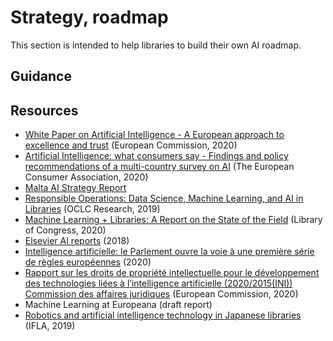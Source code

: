 # Strategy, roadmap 
This section is intended to help libraries to build their own AI roadmap.


## Guidance

## Resources
- [White Paper on Artificial Intelligence - A European approach to excellence and trust](https://ec.europa.eu/info/sites/info/files/commission-white-paper-artificial-intelligence-feb2020_en.pdf) (European Commission, 2020)
- [Artificial Intelligence:
what consumers say - Findings and policy recommendations of a multi-country survey on AI](http://www.beuc.eu/publications/beuc-x-2020-078_artificial_intelligence_what_consumers_say_report.pdf?utm_source=POLITICO.EU&utm_campaign=5a7d137f82-EMAIL_CAMPAIGN_2020_09_09_08_59&utm_medium=email&utm_term=0_10959edeb5-5a7d137f82-190598416) (The European Consumer Association, 2020)
- [Malta AI Strategy Report](https://ec.europa.eu/knowledge4policy/ai-watch/malta-ai-strategy-report_en)
- [Responsible Operations: Data Science, Machine Learning, and AI in Libraries](https://www.oclc.org/research/publications/2019/oclcresearch-responsible-operations-data-science-machine-learning-ai.html) (OCLC Research, 2019)
- [Machine Learning + Libraries: A Report on the State of the Field](https://blogs.loc.gov/thesignal/2020/07/machine-learning-libraries-a-report-on-the-state-of-the-field/) (Library of Congress, 2020)
- [Elsevier AI reports](https://www.elsevier.com/research-intelligence/resource-library/ai-report) (2018)
- [Intelligence artificielle: le Parlement ouvre la voie à une première série de règles européennes](https://www.europarl.europa.eu/news/fr/press-room/20201016IPR89544/) (2020)
- [Rapport sur les droits de propriété intellectuelle pour le développement des technologies liées à l’intelligence artificielle (2020/2015(INI))
Commission des affaires juridiques](https://www.europarl.europa.eu/doceo/document/A-9-2020-0176_FR.pdf) (European Commission, 2020)
- Machine Learning at Europeana (draft report)
- [Robotics and artificial intelligence technology in Japanese libraries](http://library.ifla.org/2695/1/s08-2019-harada-en.pdf) (IFLA, 2019)
